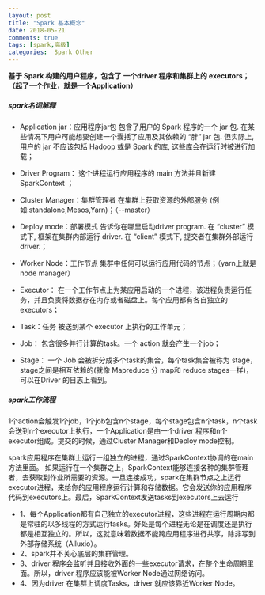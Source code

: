 ```yaml
---
layout: post
title: "Spark 基本概念"
date: 2018-05-21
comments: true
tags: [spark,高级]
categories:  Spark Other
---
```




<font color=#FF4500 >
</font>


**基于 Spark 构建的用户程序，包含了 一个driver 程序和集群上的 executors；（起了一个作业，就是一个Application）**
<!--more--> 
##### spark名词解释
- Application jar：应用程序jar包
包含了用户的 Spark 程序的一个 jar 包. 在某些情况下用户可能想要创建一个囊括了应用及其依赖的 “胖” jar 包. 但实际上, 用户的 jar 不应该包括 Hadoop 或是 Spark 的库, 这些库会在运行时被进行加载；

- Driver Program：
这个进程运行应用程序的 main 方法并且新建 SparkContext ；

- Cluster Manager：集群管理者
在集群上获取资源的外部服务 (例如:standalone,Mesos,Yarn)；（--master）

- Deploy mode：部署模式
告诉你在哪里启动driver program. 在 “cluster” 模式下, 框架在集群内部运行 driver. 在 “client” 模式下, 提交者在集群外部运行 driver.；

- Worker Node：工作节点
集群中任何可以运行应用代码的节点；（yarn上就是node manager）

- Executor：
在一个工作节点上为某应用启动的一个进程，该进程负责运行任务，并且负责将数据存在内存或者磁盘上。每个应用都有各自独立的 executors；

- Task：任务
被送到某个 executor 上执行的工作单元；

- Job：
包含很多并行计算的task。一个 action 就会产生一个job；

- Stage：
一个 Job 会被拆分成多个task的集合，每个task集合被称为 stage，stage之间是相互依赖的(就像 Mapreduce 分 map和 reduce stages一样)，可以在Driver 的日志上看到。

##### spark工作流程
1个action会触发1个job，1个job包含n个stage，每个stage包含n个task，n个task会送到n个executor上执行，一个Application是由一个driver 程序和n个 executor组成。提交的时候，通过Cluster Manager和Deploy mode控制。


spark应用程序在集群上运行一组独立的进程，通过SparkContext协调的在main方法里面。
如果运行在一个集群之上，SparkContext能够连接各种的集群管理者，去获取到作业所需要的资源。一旦连接成功，spark在集群节点之上运行executor进程，来给你的应用程序运行计算和存储数据。它会发送你的应用程序代码到executors上。最后，SparkContext发送tasks到executors上去运行
- 1、每个Application都有自己独立的executor进程，这些进程在运行周期内都是常驻的以多线程的方式运行tasks。好处是每个进程无论是在调度还是执行都是相互独立的。所以，这就意味着数据不能跨应用程序进行共享，除非写到外部存储系统（Alluxio）。
- 2、spark并不关心底层的集群管理。
- 3、driver 程序会监听并且接收外面的一些executor请求，在整个生命周期里面。所以，driver 程序应该能被Worker Node通过网络访问。
- 4、因为driver 在集群上调度Tasks，driver 就应该靠近Worker Node。
